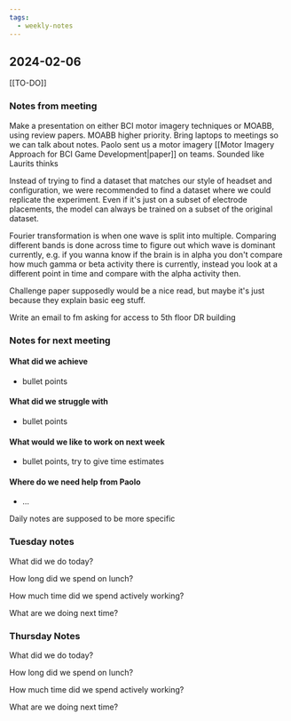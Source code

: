 ```yaml
---
tags:
  - weekly-notes
---
```

## 2024-02-06
[[TO-DO]]
### Notes from meeting
Make a presentation on either BCI motor imagery techniques or MOABB, using review papers. MOABB higher priority.
Bring laptops to meetings so we can talk about notes.
Paolo sent us a motor imagery [[Motor Imagery Approach for BCI Game Development|paper]] on teams.
Sounded like Laurits thinks 

Instead of trying to find a dataset that matches our style of headset and configuration, we were recommended to find a dataset where we could replicate the experiment. Even if it's just on a subset of electrode placements, the model can always be trained on a subset of the original dataset.

Fourier transformation is when one wave is split into multiple. Comparing different bands is done across time to figure out which wave is dominant currently, e.g. if you wanna know if the brain is in alpha you don't compare how much gamma or beta activity there is currently, instead you look at a different point in time and compare with the alpha activity then.

Challenge paper supposedly would be a nice read, but maybe it's just because they explain basic eeg stuff.

Write an email to fm asking for access to 5th floor DR building

### Notes for next meeting
#### What did we achieve
* bullet points
#### What did we struggle with
* bullet points

#### What would we like to work on next week
* bullet points, try to give time estimates

#### Where do we need help from Paolo
* ...


Daily notes are supposed to be more specific
### Tuesday notes
What did we do today?


How long did we spend on lunch?


How much time did we spend actively working?


What are we doing next time?


### Thursday Notes
What did we do today?


How long did we spend on lunch?


How much time did we spend actively working?


What are we doing next time?
